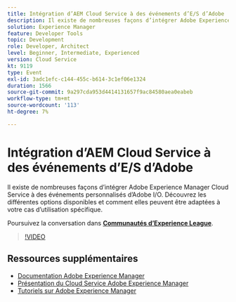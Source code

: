 ```yaml
---
title: Intégration d’AEM Cloud Service à des événements d’E/S d’Adobe
description: Il existe de nombreuses façons d’intégrer Adobe Experience Manager Cloud Service à des événements personnalisés d’Adobe I/O. Découvrez les différentes options disponibles et comment elles peuvent être adaptées à votre cas d’utilisation spécifique.
solution: Experience Manager
feature: Developer Tools
topic: Development
role: Developer, Architect
level: Beginner, Intermediate, Experienced
version: Cloud Service
kt: 9119
type: Event
exl-id: 3adc1efc-c144-455c-b614-3c1ef06e1324
duration: 1566
source-git-commit: 9a297cda953d4414131657f9ac84580aea0eabeb
workflow-type: tm+mt
source-wordcount: '113'
ht-degree: 7%

---
```


# Intégration d’AEM Cloud Service à des événements d’E/S d’Adobe

Il existe de nombreuses façons d’intégrer Adobe Experience Manager Cloud Service à des événements personnalisés d’Adobe I/O. Découvrez les différentes options disponibles et comment elles peuvent être adaptées à votre cas d’utilisation spécifique.

Poursuivez la conversation dans **[Communautés d’Experience League](https://adobe.ly/3ij0O1W)**.

>[!VIDEO](https://video.tv.adobe.com/v/337529/?quality=12&learn=on&hidetitle=true)

## Ressources supplémentaires

- [Documentation Adobe Experience Manager](https://experienceleague.adobe.com/docs/experience-manager-cloud-service.html?lang=fr)
- [Présentation du Cloud Service Adobe Experience Manager](https://experienceleague.adobe.com/docs/experience-manager-cloud-service/overview/home.html?lang=fr)
- [Tutoriels sur Adobe Experience Manager](https://experienceleague.adobe.com/docs/experience-manager-tutorials.html?lang=fr)
